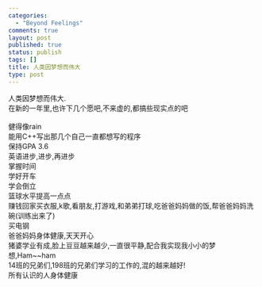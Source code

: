 ```yaml
--- 
categories: 
  - "Beyond Feelings"
comments: true
layout: post
published: true
status: publish
tags: []
title: 人类因梦想而伟大
type: post
---
```

<div id="msgcns!5F971C000415D85F!233" class="bvMsg">
<div>人类因梦想而伟大.<br>在新的一年里,也许下几个愿吧,不来虚的,都搞些现实点的吧</div>
<div> </div>
<div>健得像rain<br>能用C++写出那几个自己一直都想写的程序<br>保持GPA 3.6<br>英语进步,进步,再进步<br>掌握时间<br>学好开车<br>学会倒立<br>篮球水平提高一点点<br>赚钱回家买衣服,k歌,看朋友,打游戏,和弟弟打球,吃爸爸妈妈做的饭,帮爸爸妈妈洗碗(训练出来了)<br>买电钢<br>爸爸妈妈身体健康,天天开心<br>猪婆学业有成,脸上豆豆越来越少,一直很平静,配合我实现我小小的梦想,Ham~~ham<br>14班的兄弟们,198班的兄弟们学习的工作的,混的越来越好!<br>所有认识的人身体健康</div>
</div>
